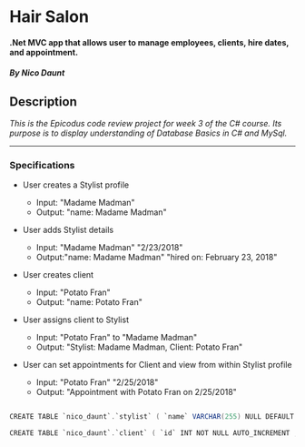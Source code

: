 # Hair Salon

#### .Net MVC app that allows user to manage employees, clients, hire dates, and appointment.

#### _By Nico Daunt_

## Description

_This is the Epicodus code review project for week 3 of the C# course. Its purpose is to display understanding of Database Basics in C# and MySql._


___
### Specifications

* User creates a Stylist profile

  * Input: "Madame Madman"
  * Output: "name: Madame Madman"

* User adds Stylist details

  * Input: "Madame Madman" "2/23/2018"
  * Output:"name: Madame Madman" "hired on: February 23, 2018"

* User creates client

  * Input: "Potato Fran"
  * Output: "name: Potato Fran"

* User assigns client to Stylist

  * Input: "Potato Fran" to "Madame Madman"
  * Output: "Stylist: Madame Madman, Client: Potato Fran"

* User can set appointments for Client and view from within Stylist profile

  * Input: "Potato Fran" "2/25/2018"
  * Output: "Appointment with Potato Fran on 2/25/2018"





```csharp

CREATE TABLE `nico_daunt`.`stylist` ( `name` VARCHAR(255) NULL DEFAULT NULL , `raw_date` VARCHAR(255) NULL DEFAULT NULL , `formatted_date` DATE NULL DEFAULT NULL , `id` INT NOT NULL AUTO_INCREMENT , PRIMARY KEY (`id`)) ENGINE = InnoDB;`

CREATE TABLE `nico_daunt`.`client` ( `id` INT NOT NULL AUTO_INCREMENT , `name` VARCHAR NULL DEFAULT NULL , `raw_appt` VARCHAR(255) NULL DEFAULT NULL , `formatted_appt` DATETIME NULL DEFAULT NULL , `stylist_id` INT NOT NULL , PRIMARY KEY (`id`)) ENGINE = InnoDB;

```
